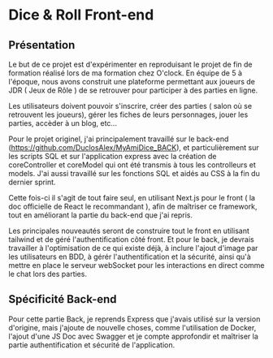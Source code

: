 # Dice & Roll Front-end

## Présentation 

Le but de ce projet est d'expérimenter en reproduisant le projet de fin de formation réalisé lors de ma formation chez O'clock. En équipe de 5  à l'époque, nous avons construit une plateforme permettant aux joueurs de JDR ( Jeux de Rôle ) de se retrouver pour participer à des parties en ligne. 

Les utilisateurs doivent pouvoir s'inscrire, créer des parties ( salon où se retrouvent les joueurs), gérer les fiches de leurs personnages, jouer les parties, accèder à un blog, etc... 

Pour le projet originel, j'ai principalement travaillé sur le back-end (https://github.com/DuclosAlex/MyAmiDice_BACK), et particulièrement sur les scripts SQL et sur l'application express avec la création de coreController et coreModel qui ont été transmis à tous les controlleurs et models. J'ai aussi travaillé sur les fonctions SQL et aidés au CSS à la fin du dernier sprint. 

Cette fois-ci il s'agit de tout faire seul, en utilisant Next.js pour le front ( la doc officielle de React le recommandant ), afin de maîtriser ce framework, tout en améliorant la partie du back-end que j'ai repris. 

Les principales nouveautés seront de construire tout le front en utilisant tailwind et de géré l'authentification côté front. Et pour le back, je devrais travailler à l'optimisation de ce qui existe déjà, à inclure l'ajout d'image par les utilisateurs en BDD, à gérér l'authentification et la sécurité, ainsi qu'à mettre en place le serveur webSocket pour les interactions en direct comme le chat lors des parties. 

## Spécificité Back-end

Pour cette partie Back, je reprends Express que j'avais utilisé sur la version d'origine, mais j'ajoute de nouvelle choses, comme l'utilisation de Docker, l'ajout d'une JS Doc avec Swagger et je compte approfondir et maîtriser la partie authentification et sécurité de l'application. 